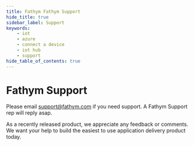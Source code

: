 ```yaml
---
title: Fathym Fathym Support
hide_title: true
sidebar_label: Support
keywords:
    - iot
    - azure
    - connect a device
    - iot hub
    - support
hide_table_of_contents: true
---
```


# Fathym Support

Please email <a href="mailto:support@fathym.com">support@fathym.com</a> if you need support. A Fathym Support rep will reply asap.

As a recently released product, we appreciate any feedback or comments. We want your help to build the easiest to use application delivery product today.
